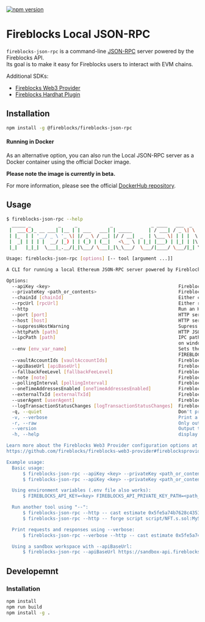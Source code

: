 [![npm version](https://badge.fury.io/js/@fireblocks%2Ffireblocks-json-rpc.svg)](https://badge.fury.io/js/@fireblocks%2Ffireblocks-json-rpc)

# Fireblocks Local JSON-RPC

`fireblocks-json-rpc` is a command-line [JSON-RPC](https://ethereum.org/en/developers/docs/apis/json-rpc/) server powered by the Fireblocks API.  
Its goal is to make it easy for Fireblocks users to interact with EVM chains.

Additional SDKs:
* [Fireblocks Web3 Provider](https://github.com/fireblocks/fireblocks-web3-provider)
* [Fireblocks Hardhat Plugin](https://github.com/fireblocks/hardhat-fireblocks)

## Installation
```bash
npm install -g @fireblocks/fireblocks-json-rpc
```
#### Running in Docker 
As an alternative option, you can also run the Local JSON-RPC server as a Docker container using the official Docker image. 

**Please note the image is currently in beta.**

For more information, please see the official [DockerHub repository](https://hub.docker.com/r/fireblocksofficial/json-rpc).


## Usage
```sh
$ fireblocks-json-rpc --help
  _____ _          _     _            _              _ ____   ___  _   _       ____  ____   ____
 |  ___(_)_ __ ___| |__ | | ___   ___| | _____      | / ___| / _ \| \ | |     |  _ \|  _ \ / ___|
 | |_  | | '__/ _ \ '_ \| |/ _ \ / __| |/ / __|  _  | \___ \| | | |  \| |_____| |_) | |_) | |
 |  _| | | | |  __/ |_) | | (_) | (__|   <\__ \ | |_| |___) | |_| | |\  |_____|  _ <|  __/| |___
 |_|   |_|_|  \___|_.__/|_|\___/ \___|_|\_\___/  \___/|____/ \___/|_| \_|     |_| \_\_|    \____|

Usage: fireblocks-json-rpc [options] [-- tool [argument ...]]

A CLI for running a local Ethereum JSON-RPC server powered by Fireblocks

Options:
  --apiKey <key>                                               Fireblocks API key (env: FIREBLOCKS_API_KEY)
  --privateKey <path_or_contents>                              Fireblocks API private key (env: FIREBLOCKS_API_PRIVATE_KEY_PATH)
  --chainId [chainId]                                          Either chainId or rpcUrl must be provided (env: FIREBLOCKS_CHAIN_ID)
  --rpcUrl [rpcUrl]                                            Either rpcUrl or chainId must be provided (env: FIREBLOCKS_RPC_URL)
  --http                                                       Run an HTTP server instead of using IPC (env: FIREBLOCKS_HTTP)
  --port [port]                                                HTTP server port (default: 8545, env: FIREBLOCKS_PORT)
  --host [host]                                                HTTP server host (default: "127.0.0.1", env: FIREBLOCKS_HOST)
  --suppressHostWarning                                        Supress the warning printed when setting --host not to localhost (env: FIREBLOCKS_HOST)
  --httpPath [path]                                            HTTP JSON-RPC endpoint path (env: FIREBLOCKS_HTTP_PATH)
  --ipcPath [path]                                             IPC path to listen on, defaults to '~/.fireblocks/json-rpc.ipc' on linux and macos, and '\\.\pipe\fireblocks-json-rpc.ipc'
                                                               on windows (default: "/Users/user/.fireblocks/json-rpc.ipc", env: FIREBLOCKS_IPC_PATH)
  --env [env_var_name]                                         Sets the listening address as an environment variable (default: "FIREBLOCKS_JSON_RPC_ADDRESS", env:
                                                               FIREBLOCKS_JSON_RPC_ENV_VAR)
  --vaultAccountIds [vaultAccountIds]                          Fireblocks Web3 Provider option (env: FIREBLOCKS_VAULT_ACCOUNT_IDS)
  --apiBaseUrl [apiBaseUrl]                                    Fireblocks Web3 Provider option (env: FIREBLOCKS_API_BASE_URL)
  --fallbackFeeLevel [fallbackFeeLevel]                        Fireblocks Web3 Provider option (env: FIREBLOCKS_FALLBACK_FEE_LEVEL)
  --note [note]                                                Fireblocks Web3 Provider option (default: "Created by Fireblocks JSON-RPC", env: FIREBLOCKS_NOTE)
  --pollingInterval [pollingInterval]                          Fireblocks Web3 Provider option (env: FIREBLOCKS_POLLING_INTERVAL)
  --oneTimeAddressesEnabled [oneTimeAddressesEnabled]          Fireblocks Web3 Provider option (env: FIREBLOCKS_ONE_TIME_ADDRESSES_ENABLED)
  --externalTxId [externalTxId]                                Fireblocks Web3 Provider option (env: FIREBLOCKS_EXTERNAL_TX_ID)
  --userAgent [userAgent]                                      Fireblocks Web3 Provider option (env: FIREBLOCKS_USER_AGENT)
  --logTransactionStatusChanges [logTransactionStatusChanges]  Fireblocks Web3 Provider option (env: FIREBLOCKS_LOG_TX_STATUS_CHANGES)
  -q, --quiet                                                  Don't print anything (env: FIREBLOCKS_QUIET)
  -v, --verbose                                                Print a lot of stuff, useful for debugging, same as setting DEBUG=fireblocks-json-rpc (env: FIREBLOCKS_VERBOSE)
  -r, --raw                                                    Only output the listening address (env: FIREBLOCKS_VERBOSE)
  --version                                                    Output the version number
  -h, --help                                                   display help for command

Learn more about the Fireblocks Web3 Provider configuration options at
https://github.com/fireblocks/fireblocks-web3-provider#fireblocksproviderconfig

Example usage:
  Basic usage:
      $ fireblocks-json-rpc --apiKey <key> --privateKey <path_or_contents> --chainId <chainId>
      $ fireblocks-json-rpc --apiKey <key> --privateKey <path_or_contents> --rpcUrl <rpcUrl>

  Using environment variables (.env file also works):
      $ FIREBLOCKS_API_KEY=<key> FIREBLOCKS_API_PRIVATE_KEY_PATH=<path_or_contents> FIREBLOCKS_CHAIN_ID=<chainId>         fireblocks-json-rpc

  Run another tool using "--":
      $ fireblocks-json-rpc --http -- cast estimate 0x5fe5a74b7628c43514DB077d5E112cf6593ed8D3 "increment()" --rpc-url {}
      $ fireblocks-json-rpc --http -- forge script script/NFT.s.sol:MyScript --sender "0x827226cc80020b343a8c03e44A974CEbF0336e74" --broadcast --unlocked --rpc-url {}

  Print requests and responses using --verbose:
      $ fireblocks-json-rpc --verbose --http -- cast estimate 0x5fe5a74b7628c43514DB077d5E112cf6593ed8D3 "increment()" --rpc-url {}

  Using a sandbox workspace with --apiBaseUrl:
      $ fireblocks-json-rpc --apiBaseUrl https://sandbox-api.fireblocks.io --apiKey <key> --privateKey <path_or_contents> --chainId <chainId>
```

## Developemnt

### Installation
```bash
npm install
npm run build
npm install -g .
```
